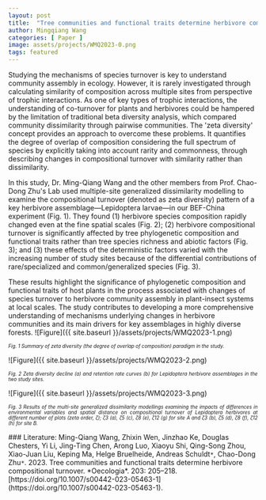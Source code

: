 ```yaml
---
layout: post
title:  "Tree communities and functional traits determine herbivore compositional turnover"
author: Mingqiang Wang
categories: [ Paper ]
image: assets/projects/WMQ2023-0.png
tags: featured
---
```

Studying the mechanisms of species turnover is key to understand community assembly in ecology. However, it is rarely investigated through calculating similarity of composition across multiple sites from perspective of trophic interactions. As one of key types of trophic interactions, the understanding of co-turnover for plants and herbivores could be hampered by the limitation of traditional beta diversity analysis, which compared community dissimilarity through pairwise communities. The 'zeta diversity' concept provides an approach to overcome these problems. It quantifies the degree of overlap of composition considering the full spectrum of species by explicitly taking into account rarity and commonness, through describing changes in compositional turnover with similarity rather than dissimilarity.

In this study, Dr. Ming-Qiang Wang and the other members from Prof. Chao-Dong Zhu's Lab used multiple-site generalized dissimilarity modelling to examine the compositional turnover (denoted as zeta diversity) pattern of a key herbivore assemblage—Lepidoptera larvae—in our BEF-China experiment (Fig. 1). They found (1) herbivore species composition rapidly changed even at the fine spatial scales (Fig. 2); (2) herbivore compositional turnover is significantly affected by tree phylogenetic composition and functional traits rather than tree species richness and abiotic factors (Fig. 3); and (3) these effects of the deterministic factors varied with the increasing number of study sites because of the differential contributions of rare/specialized and common/generalized species (Fig. 3). 

These results highlight the significance of phylogenetic composition and functional traits of host plants in the process associated with changes of species turnover to herbivore community assembly in plant-insect systems at local scales. The study contributes to developing a more comprehensive understanding of mechanisms underlying changes in herbivore communities and its main drivers for key assemblages in highly diverse forests.
![Figure]({{ site.baseurl }}/assets/projects/WMQ2023-1.png)
<p style='text-align: justify;' ><span style="font-style: italic; font-size:70%">Fig. 1 Summary of zeta diversity (the degree of overlap of composition) paradigm in the study.
</span></p>
![Figure]({{ site.baseurl }}/assets/projects/WMQ2023-2.png)
<p style='text-align: justify;' ><span style="font-style: italic; font-size:70%">Fig. 2 Zeta diversity decline (a) and retention rate curves (b) for Lepidoptera herbivore assemblages in the two study sites.
</span></p>
![Figure]({{ site.baseurl }}/assets/projects/WMQ2023-3.png)
<p style='text-align: justify;' ><span style="font-style: italic; font-size:70%">Fig. 3 Results of the multi-site generalized dissimilarity modellings examining the impacts of differences in environmental variables and spatial distance on compositional turnover of Lepidoptera herbivores at different number of plots (zeta order, ζ); ζ3 (a), ζ5 (c), ζ8 (e), ζ12 (g) for site A and ζ3 (b), ζ5 (d), ζ8 (f), ζ12 (h) for site B.
</span></p>
### Literature:
Ming-Qiang Wang, Zhixin Wen, Jinzhao Ke, Douglas Chesters, Yi Li, Jing-Ting Chen, Arong Luo, Xiaoyu Shi, Qing-Song Zhou, Xiao-Juan Liu, Keping Ma, Helge Bruelheide, Andreas Schuldt<code>&ast;</code>, Chao-Dong Zhu<code>&ast;</code>. 2023. Tree communities and functional traits determine herbivore compositional turnover. *Oecologia*. 203: 205–218. [https://doi.org/10.1007/s00442-023-05463-1](https://doi.org/10.1007/s00442-023-05463-1). 
